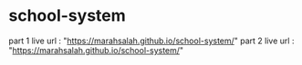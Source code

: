 # school-system

part 1 live url : "https://marahsalah.github.io/school-system/"
part 2 live url : "https://marahsalah.github.io/school-system/"
